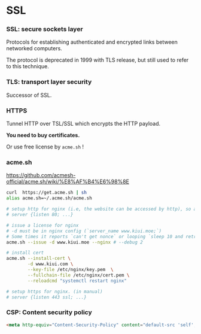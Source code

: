 # SSL



### SSL: secure sockets layer

Protocols for establishing authenticated and encrypted links between networked computers.

The protocol is deprecated in 1999 with TLS release, but still used to refer to this technique.



### TLS: transport layer security

Successor of SSL.



### HTTPS

Tunnel HTTP over TSL/SSL which encrypts the HTTP payload.

**You need to buy certificates.**

Or use free license by `acme.sh`  !



### acme.sh

https://github.com/acmesh-official/acme.sh/wiki/%E8%AF%B4%E6%98%8E

```bash
curl  https://get.acme.sh | sh
alias acme.sh=~/.acme.sh/acme.sh

# setup http for nginx (i.e, the website can be accessed by http), so acme.sh can verify your identity.
# server {listen 80; ...} 

# issue a license for nginx
# -d must be in nginx config (`server_name www.kiui.moe;`)
# Some times it reports `can't get nonce` or looping `sleep 10 and retry`, just re-run the code several times :)
acme.sh --issue -d www.kiui.moe --nginx # --debug 2

# install cert
acme.sh --install-cert \
        -d www.kiui.com \
        --key-file /etc/nginx/key.pem  \
        --fullchain-file /etc/nginx/cert.pem \
        --reloadcmd "systemctl restart nginx"

# setup https for nginx. (in manual)
# server {listen 443 ssl; ...}
```





### CSP: Content security policy

```html
<meta http-equiv="Content-Security-Policy" content="default-src 'self'; img-src https://*; child-src 'none';">
```

